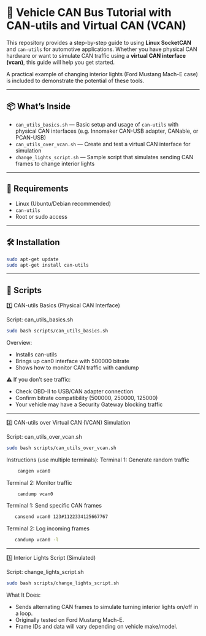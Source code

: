 # 🚗 Vehicle CAN Bus Tutorial with CAN-utils and Virtual CAN (VCAN)

This repository provides a step-by-step guide to using **Linux SocketCAN** and `can-utils` for automotive applications. Whether you have physical CAN hardware or want to simulate CAN traffic using a **virtual CAN interface (vcan)**, this guide will help you get started. 

A practical example of changing interior lights (Ford Mustang Mach-E case) is included to demonstrate the potential of these tools.

---

## 📦 What’s Inside

- `can_utils_basics.sh` — Basic setup and usage of `can-utils` with physical CAN interfaces (e.g. Innomaker CAN-USB adapter, CANable, or PCAN-USB)
- `can_utils_over_vcan.sh` — Create and test a virtual CAN interface for simulation
- `change_lights_script.sh` — Sample script that simulates sending CAN frames to change interior lights

---

## 🧰 Requirements

- Linux (Ubuntu/Debian recommended)
- `can-utils`
- Root or sudo access

---

## 🛠️ Installation

```bash
sudo apt-get update
sudo apt-get install can-utils
```

---

## 📄 Scripts

1️⃣ CAN-utils Basics (Physical CAN Interface)

Script: can_utils_basics.sh

```bash
sudo bash scripts/can_utils_basics.sh
```

Overview:
  - Installs can-utils
  - Brings up can0 interface with 500000 bitrate
  - Shows how to monitor CAN traffic with candump

⚠️ If you don’t see traffic:
  - Check OBD-II to USB/CAN adapter connection
  - Confirm bitrate compatibility (500000, 250000, 125000)
  - Your vehicle may have a Security Gateway blocking traffic

---

2️⃣ CAN-utils over Virtual CAN (VCAN) Simulation

Script: can_utils_over_vcan.sh

```bash
sudo bash scripts/can_utils_over_vcan.sh
```

Instructions (use multiple terminals):
  Terminal 1: Generate random traffic
  ```bash
      cangen vcan0
  ```
  Terminal 2: Monitor traffic  
  ```bash
      candump vcan0
  ```
  Terminal 1: Send specific CAN frames
   ```bash
      cansend vcan0 123#1122334125667767
   ```
  Terminal 2: Log incoming frames
   ```bash 
      candump vcan0 -l
   ```

--- 

3️⃣ Interior Lights Script (Simulated)

Script: change_lights_script.sh
```bash
sudo bash scripts/change_lights_script.sh
```
What It Does:
  - Sends alternating CAN frames to simulate turning interior lights on/off in a loop.
  - Originally tested on Ford Mustang Mach-E.
  - Frame IDs and data will vary depending on vehicle make/model.
